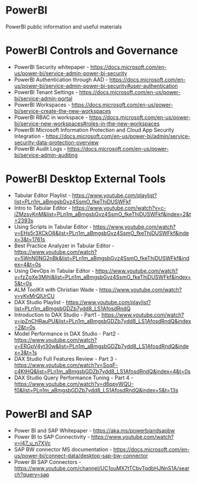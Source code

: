 # PowerBI
PowerBI public information and useful materials

# PowerBI Controls and Governance
- PowerBI Security whitepaper - https://docs.microsoft.com/en-us/power-bi/service-admin-power-bi-security
- PowerBI Authentication through AAD - https://docs.microsoft.com/en-us/power-bi/service-admin-power-bi-security#user-authentication
- PowerBI Tenant Settings - https://docs.microsoft.com/en-us/power-bi/service-admin-portal
- PowerBI Workspaces - https://docs.microsoft.com/en-us/power-bi/service-create-the-new-workspaces
- PowerBI RBAC in workspace - https://docs.microsoft.com/en-us/power-bi/service-new-workspaces#roles-in-the-new-workspaces
- PowerBI Microsoft Information Protection and Cloud App Security Integration - https://docs.microsoft.com/en-us/power-bi/admin/service-security-data-protection-overview
- PowerBI Audit Logs - https://docs.microsoft.com/en-us/power-bi/service-admin-auditing

# PowerBI Desktop External Tools
- Tabular Editor Playlist - https://www.youtube.com/playlist?list=PLn1m_aBmgsbGvz4SsmO_fkeThjDUSWFkf
- Intro to Tabular Editor - https://www.youtube.com/watch?v=c-jZMzsvKnM&list=PLn1m_aBmgsbGvz4SsmO_fkeThjDUSWFkf&index=2&t=2393s
- Using Scripts in Tabular Editor - https://www.youtube.com/watch?v=EHs5r3XCkO8&list=PLn1m_aBmgsbGvz4SsmO_fkeThjDUSWFkf&index=3&t=1761s
- Best Practice Analyzer in Tabular Editor - https://www.youtube.com/watch?v=5WnN0NG2nBk&list=PLn1m_aBmgsbGvz4SsmO_fkeThjDUSWFkf&index=4&t=0s
- Using DevOps in Tabular Editor - https://www.youtube.com/watch?v=fzZgXe3MjhI&list=PLn1m_aBmgsbGvz4SsmO_fkeThjDUSWFkf&index=5&t=0s
- ALM ToolKit with Christian Wade - https://www.youtube.com/watch?v=yKvMrQlUrCU
- DAX Studio Playlist - https://www.youtube.com/playlist?list=PLn1m_aBmgsbGDZb7ydd8_LS1AfosdRndQ
- Introduction to DAX Studio - Part1 -  https://www.youtube.com/watch?v=jpZnCHRauPU&list=PLn1m_aBmgsbGDZb7ydd8_LS1AfosdRndQ&index=2&t=0s
- Model Performance in DAX Studio - Part2 - https://www.youtube.com/watch?v=ERGpV4yt30w&list=PLn1m_aBmgsbGDZb7ydd8_LS1AfosdRndQ&index=3&t=1s
- DAX Studio Full Features Review - Part 3 - https://www.youtube.com/watch?v=SoqF-c4KtHQ&list=PLn1m_aBmgsbGDZb7ydd8_LS1AfosdRndQ&index=4&t=0s
- DAX Studio Query Performance Tuning - Part 4 - https://www.youtube.com/watch?v=d6ppyWQU-f0&list=PLn1m_aBmgsbGDZb7ydd8_LS1AfosdRndQ&index=5&t=13s

# PowerBI and SAP
- Power BI and SAP Whitepaper - https://aka.ms/powerbiandsapbw
- Power BI to SAP Connectivity - https://www.youtube.com/watch?v=l47_u_n7XVc
- SAP BW connector MS documentation - https://docs.microsoft.com/en-us/power-bi/connect-data/desktop-sap-bw-connector
- Power BI SAP Connectors - https://www.youtube.com/channel/UC1ouMX7tTCbvTqdbHJNnS1A/search?query=sap 
